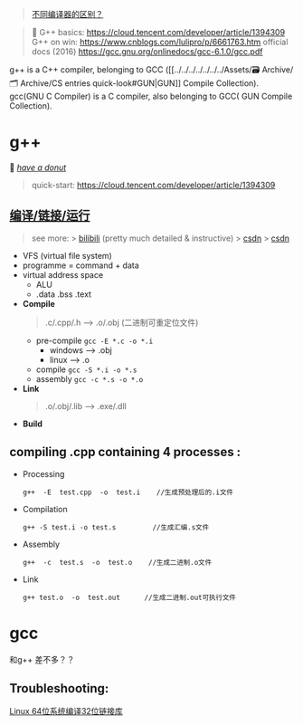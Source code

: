 >[不同编译器的区别？](https://www.zhihu.com/question/24873800)

> 📜 G++ basics: https://cloud.tencent.com/developer/article/1394309
>  G++ on win: https://www.cnblogs.com/lulipro/p/6661763.htm
>  official docs (2016)
>  https://gcc.gnu.org/onlinedocs/gcc-6.1.0/gcc.pdf

g++ is a C++ compiler, belonging to GCC ([[../../../../../../../Assets/🗃 Archive/🗂️ Archive/CS entries quick-look#GUN|GUN]] Compile Collection).
gcc(GNU C Compiler) is a C compiler, also belonging to GCC( GUN Compile Collection). 

# g++

👀 [_have a donut_](https://www.a1k0n.net/2006/09/15/obfuscated-c-donut.html)

> quick-start: https://cloud.tencent.com/developer/article/1394309

## [编译/链接/运行](https://blog.csdn.net/ASJBFJSB/article/details/81252308)
> see more:
	> [bilibili](https://www.bilibili.com/video/BV1pf4y1J7YF?from=search&seid=8872179399538554368&spm_id_from=333.337.0.0) (pretty much detailed & instructive)
	> [csdn](https://blog.csdn.net/jsjsjs1789/article/details/103305529)
	> [csdn](https://blog.csdn.net/qq_37753409/article/details/82026613)
+ VFS (virtual file system)
+ programme = command + data
+ virtual address space
	+ ALU	
	+ .data .bss .text
+ **Compile**
	>.c/.cpp/.h --> .o/.obj (二进制可重定位文件)
	+ pre-compile `gcc -E *.c -o *.i` 
		+ windows --> .obj
		+ linux --> .o
	+ compile `gcc -S *.i -o *.s`
	+ assembly `gcc -c *.s -o *.o`
+ **Link**
	> .o/.obj/.lib --> .exe/.dll
+   **Build**


## compiling .cpp containing 4 processes : 
+ Processing
	 ```shell 
	 g++  -E  test.cpp  -o  test.i    //生成预处理后的.i文件
	```
+ Compilation
	```shell
	g++ -S test.i -o test.s			//生成汇编.s文件
	```
+ Assembly
	```shell
	g++  -c  test.s  -o  test.o    //生成二进制.o文件
	```
+ Link
	```shell
	g++ test.o  -o  test.out  	  //生成二进制.out可执行文件
	```
	
	

# gcc

和g++ 差不多？？
## Troubleshooting: 
[Linux 64位系统编译32位链接库](http://blog.chinaunix.net/uid-28682353-id-4130348.html)

​	

